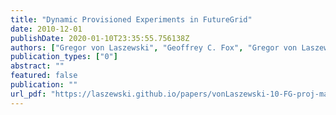 ```yaml
---
title: "Dynamic Provisioned Experiments in FutureGrid"
date: 2010-12-01
publishDate: 2020-01-10T23:35:55.756138Z
authors: ["Gregor von Laszewski", "Geoffrey C. Fox", "Gregor von Laszewski", "Geoffrey C. Fox", "FutureGrid Team"]
publication_types: ["0"]
abstract: ""
featured: false
publication: ""
url_pdf: "https://laszewski.github.io/papers/vonLaszewski-10-FG-proj-management.pdf"
---
```


